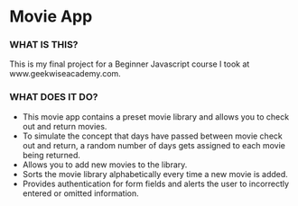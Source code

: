 <h1>Movie App</h1>

<h3>WHAT IS THIS?</h3>
<p>This is my final project for a Beginner Javascript course I took at www.geekwiseacademy.com.</p>

<h3>WHAT DOES IT DO?</h3>
<ul>
<li>This movie app contains a preset movie library and allows you to check out and return movies.</li>
<li>To simulate the concept that days have passed between movie check out and return, a random number of days gets assigned to each movie being returned.</li>
<li>Allows you to add new movies to the library.</li>
<li>Sorts the movie library alphabetically every time a new movie is added.</li>
<li>Provides authentication for form fields and alerts the user to incorrectly entered or omitted information.</li>
</ul>
